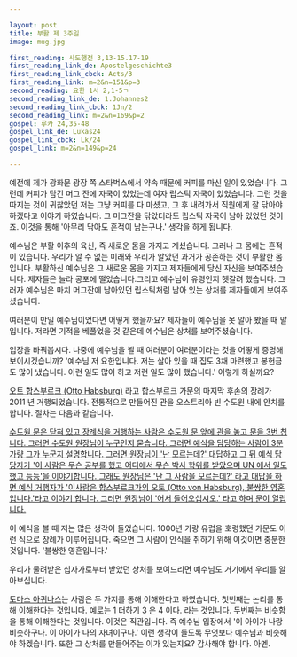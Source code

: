 ```yaml
---

layout: post
title: 부활 제 3주일
image: mug.jpg

first_reading: 사도행전 3,13-15.17-19
first_reading_link_de: Apostelgeschichte3
first_reading_link_cbck: Acts/3
first_reading_link: m=2&n=151&p=3
second_reading: 요한 1서 2,1-5ㄱ
second_reading_link_de: 1.Johannes2
second_reading_link_cbck: 1Jn/2
second_reading_link: m=2&n=169&p=2
gospel: 루카 24,35-48
gospel_link_de: Lukas24
gospel_link_cbck: Lk/24
gospel_link: m=2&n=149&p=24

---
```


예전에 제가 광화문 광장 쪽 스타벅스에서 약속 때문에 커피를 마신 일이 있었습니다. 그런데 커피가 담긴 머그 잔에 자국이 있었는데 여자 립스틱 자국이 있었습니다. 그런 것을 따지는 것이 귀찮았던 저는 그냥 커피를 다 마셨고, 그 후 내려가서 직원에게 잘 닦아야 하겠다고 이야기 하였습니다. 그 머그잔을 닦았더라도 립스틱 자국이 남아 있었던 것이죠. 이것을 통해 '아무리 닦아도 흔적이 남는구나.' 생각을 하게 됩니다.

예수님은 부활 이후의 육신, 즉 새로운 몸을 가지고 계셨습니다. 그러나 그 몸에는 흔적이 있습니다. 우리가 알 수 없는 미래와 우리가 알았던 과거가 공존하는 것이 부활한 몸입니다. 부활하신 예수님은 그 새로운 몸을 가지고 제자들에게 당신 자신을 보여주셨습니다. 제자들은 놀라 공포에 떨었습니다.그리고 예수님이 유령인지 헷갈려 했습니다. 그러자 예수님은 마치 머그잔에 남아있던 립스틱처럼 남아 있는 상처를 제자들에게 보여주셨습니다.

여러분이 만일 예수님이었다면 어떻게 했을까요? 제자들이 예수님을 못 알아 봤을 때 말입니다. 저라면 기적을 베풀었을 것 같은데 예수님은 상처를 보여주셨습니다.

입장을 바꿔봅시다. 나중에 예수님을 뵐 때 여러분이 여러분이라는 것을 어떻게 증명해 보이시겠습니까? '예수님 저 요한입니다. 저는 살아 있을 때 집도 3채 마련했고 봉헌금도 많이 냈습니다. 이런 일도 많이 하고 저런 일도 많이 했습니다.' 이렇게 하실까요?

<a href="https://de.wikipedia.org/wiki/Otto_von_Habsburg">오토 합스부르크 (Otto Habsburg)</a> 라고 합스부르크 가문의 마지막 후손의 장례가 2011 년 거행되었습니다. 전통적으로 만들어진 관을 오스트리아 빈 수도원 내에 안치를 합니다. 절차는 다음과 같습니다.

<a href="https://www.youtube.com/watch?v=9-BBgc_uBZQ">수도원 문은 닫혀 있고 장례식을 거행하는 사람은 수도원 문 앞에 관을 놓고 문을 3번 칩니다. 그러면 수도원 원장님이 누구인지 묻습니다. 그러면 예식을 담당하는 사람이 3분 가량 그가 누군지 설명합니다. 그러면 원장님이 '난 모르는데?' 대답하고 그 뒤 예식 담당자가 '이 사람은 무슨 공부를 했고 어디에서 무슨 박사 학위를 받았으며 UN 에서 일도 했고 등등'을 이야기합니다. 그래도 원장님은 '난 그 사람을 모르는데?' 라고 대답을 하면 예식 거행자가 '이사람은 합스부르크가의 오토 (Otto von Habsburg), 불쌍한 영혼입니다.'라고 이야기 합니다. 그러면 원장님이 '어서 들어오십시오.' 라고 하며 문이 열립니다.</a>

이 예식을 볼 때 저는 많은 생각이 들었습니다. 1000년 가량 유럽을 호령했던 가문도 이런 식으로 장례가 이루어집니다. 죽으면 그 사람이 안식을 취하기 위해 이것이면 충분한 것입니다. '불쌍한 영혼입니다.'

우리가 물려받은 십자가로부터 받았던 상처를 보여드리면 예수님도 거기에서 우리를 알아보십니다.

<a href="https://maria.catholic.or.kr/sa_ho/list/view.asp?menugubun=saint&ctxtSaintId=2664&Orggubun=101;">토마스 아퀴나스</a>는 사람은 두 가지를 통해 이해한다고 하였습니다. 첫번째는 논리를 통해 이해한다는 것입니다. 예로는 1 더하기 3 은 4 이다. 라는 것입니다. 두번째는
비슷함을 통해 이해한다는 것입니다. 이것은 직관입니다. 즉 예수님 입장에서 '이 아이가 나랑 비슷하구나. 이 아이가 나의 자녀이구나.' 이런 생각이 들도록 무엇보다 예수님과 비슷해야 하겠습니다. 또한 그 상처를 만들어주는 이가 있는지요? 감사해야 합니다. 아멘.
